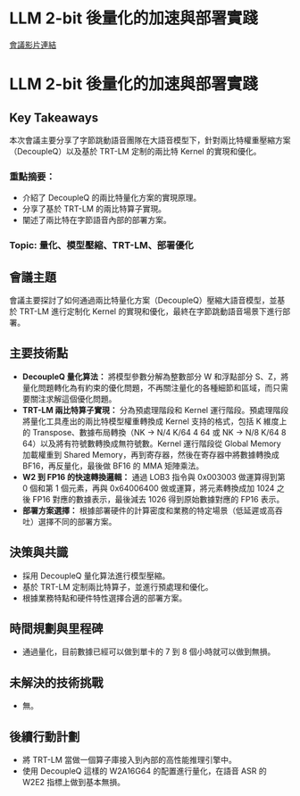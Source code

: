 # LLM 2-bit 後量化的加速與部署實踐
[會議影片連結](https://www.nvidia.com/gtc/session-catalog/?search=LLM%202-bit%20%E5%90%8E%E9%87%8F%E5%8C%96%E7%9A%84%E5%8A%A0%E9%80%9F%E4%B8%8E%E9%83%A8%E7%BD%B2%E5%AE%9E%E8%B7%B5&tab.catalogallsessionstab=16566177511100015Kus#/session/1727624187326001lFnY)
# LLM 2-bit 後量化的加速與部署實踐

## Key Takeaways
本次會議主要分享了字節跳動語音團隊在大語音模型下，針對兩比特權重壓縮方案（DecoupleQ）以及基於 TRT-LM 定制的兩比特 Kernel 的實現和優化。
### 重點摘要：
*   介紹了 DecoupleQ 的兩比特量化方案的實現原理。
*   分享了基於 TRT-LM 的兩比特算子實現。
*   闡述了兩比特在字節語音內部的部署方案。
### Topic: 量化、模型壓縮、TRT-LM、部署優化

## 會議主題
會議主要探討了如何通過兩比特量化方案（DecoupleQ）壓縮大語音模型，並基於 TRT-LM 進行定制化 Kernel 的實現和優化，最終在字節跳動語音場景下進行部署。

## 主要技術點
*   **DecoupleQ 量化算法：** 將模型參數分解為整數部分 W 和浮點部分 S、Z，將量化問題轉化為有約束的優化問題，不再關注量化的各種細節和區域，而只需要關注求解這個優化問題。
*   **TRT-LM 兩比特算子實現：** 分為預處理階段和 Kernel 運行階段。預處理階段將量化工具產出的兩比特模型權重轉換成 Kernel 支持的格式，包括 K 維度上的 Transpose、數據布局轉換（NK -> N/4 K/64 4 64 或 NK -> N/8 K/64 8 64）以及將有符號數轉換成無符號數。Kernel 運行階段從 Global Memory 加載權重到 Shared Memory，再到寄存器，然後在寄存器中將數據轉換成 BF16，再反量化，最後做 BF16 的 MMA 矩陣乘法。
*   **W2 到 FP16 的快速轉換邏輯：** 通過 LOB3 指令與 0x003003 做運算得到第 0 個和第 1 個元素，再與 0x64006400 做或運算，將元素轉換成加 1024 之後 FP16 對應的數據表示，最後減去 1026 得到原始數據對應的 FP16 表示。
*   **部署方案選擇：** 根據部署硬件的計算密度和業務的特定場景（低延遲或高吞吐）選擇不同的部署方案。

## 決策與共識
*   採用 DecoupleQ 量化算法進行模型壓縮。
*   基於 TRT-LM 定制兩比特算子，並進行預處理和優化。
*   根據業務特點和硬件特性選擇合適的部署方案。

## 時間規劃與里程碑
*   通過量化，目前數據已經可以做到單卡的 7 到 8 個小時就可以做到無損。

## 未解決的技術挑戰
*   無。

## 後續行動計劃
*   將 TRT-LM 當做一個算子庫接入到內部的高性能推理引擎中。
*   使用 DecoupleQ 這樣的 W2A16G64 的配置進行量化，在語音 ASR 的 W2E2 指標上做到基本無損。
